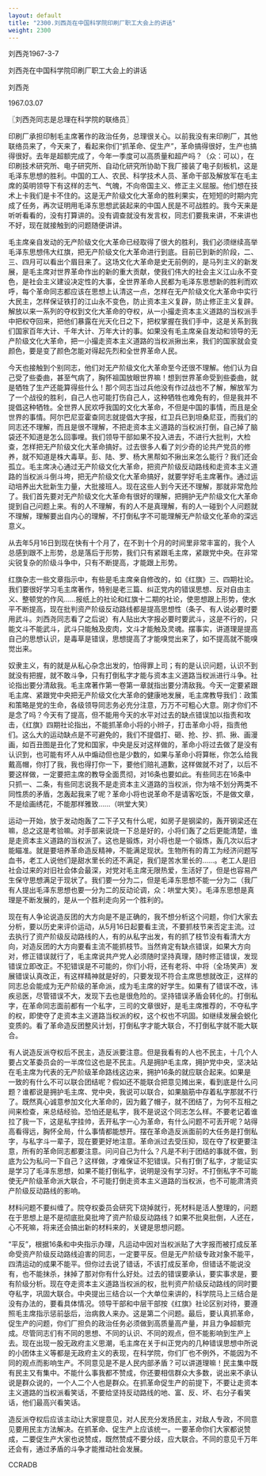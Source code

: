 ```yaml
---
layout: default
title: "2300.刘西尧在中国科学院印刷厂职工大会上的讲话"
weight: 2300
---
```


刘西尧1967-3-7

刘西尧在中国科学院印刷厂职工大会上的讲话

刘西尧

1967.03.07

〖刘西尧同志是总理在科学院的联络员〗

印刷厂承担印制毛主席著作的政治任务，总理很关心。以前我没有来印刷厂，其他联络员来了，今天来了，看起来你们“抓革命、促生产”，革命搞得很好，生产也搞得很好。去年是超额完成了，今年一季度可以高质量和超产吗？（众：可以），在印刷技术研究所、电子研究所、自动化研究所协助下我厂接装了电子刻板机，这是毛泽东思想的胜利。中国的工人、农民、科学技术人员、革命干部及解放军在毛主席的英明领导下有这样的志气、气魄，不向帝国主义、修正主义屈服。他们想在技术上卡我们是卡不住的。这是无产阶级文化大革命的胜利果实，在短短的时期内完成了任务，再次证明用毛泽东思想武装起来的中国人民是不可战胜的。我今天来是听听看看的，没有打算讲的。没有调查就没有发言权，同志们要我来讲，不来讲也不好，现在就接触到的问题随便讲讲。

毛主席亲自发动的无产阶级文化大革命已经取得了很大的胜利，我们必须继续高举毛泽东思想伟大红旗，把无产阶级文化大革命进行到底。目前已到新的阶段，二、三、四月可以看出个眉目来了。这场文化大革命是史无前例的，是马列主义的新发展，是毛主席对世界革命作出的新的重大贡献，使我们伟大的社会主义江山永不变色，是社会主义建设决定性的大事，全世界革命人民都为毛泽东思想新的胜利而欢呼，每个革命同志都应该在思想上认清这一点，怎样在无产阶级文化大革命中实行大民主，怎样保证铁打的江山永不变色，防止资本主义复辟，防止修正主义复辟。解放以来一系列的夺权到文化大革命的夺权，从一小撮走资本主义道路的当权派手中把权夺回来，把他们暴露在光天化日之下，把权掌握在我们手中，这是关系到我们国家百年大计、千年大计、万年大计的事。如果没有毛主席亲自发动和领导的无产阶级文化大革命，把一小撮走资本主义道路的当权派揪出来，我们的国家就会变颜色，要是变了颜色怎能对得起先烈和全世界革命人民。

今天也接触到个别同志，他们对无产阶级文化大革命至今还很不理解。他们认为自己受了些委曲，甚至气病了，胸怀祖国放眼世界嘛！想到世界革命受到些委曲，就是牺牲了生产还能算得些什么！那个同志当过兵他没有作过战也不了解，解放军为了一个战役的胜利，自己人也可能打伤自己人，这种牺牲也难免有的，但是我并不提倡这种牺牲。全世界人民欢呼我国的文化大革命，不但是中国的事情，而且是全世界的事情。阿尔巴尼亚霍查同志就提倡大字报，红卫兵已到坦桑尼亚，而我们的同志还不理解，而且是很不理解，不把走资本主义道路的当权派打倒，自己掉了脑袋还不知道是怎么回事哩。我们领导干部如果不投入进去，不进行大批判，大检查，怎样把无产阶级文化大革命搞好。过去很多人看了刘少奇的论共产党员的修养，就不知道是株大毒草。彭、陆、罗、杨大黑帮如不揪出来怎么能行？我们还会孤立。毛主席决心通过无产阶级文化大革命，把资产阶级反动路线和走资本主义道路的当权派斗倒斗垮，把无产阶级文化大革命搞好，就要学好毛主席著作。通过运动培养出大批新生力量，大批接班人。现在这些人到今天还不理解，那就非常危险了。我们首先要对无产阶级文化大革命有很好的理解，把拥护无产阶级文化大革命提到自己问题上来。有的人不理解，有的人不是真理解，有的人一碰到个人问题就不理解，理解要出自内心的理解，不打倒私字不可能理解无产阶级文化革命的深远意义。

从去年5月16日到现在快有十个月了，在不到十个月的时间里非常丰富的，我个人总感到跟不上形势，总是落后于形势，我们只有紧跟毛主席，紧跟党中央。在非常尖锐复杂的阶级斗争中，只有不断提高，才能跟上形势。

红旗杂志一些文章指示中，有些是毛主席亲自修改的，如《红旗》三、四期社论。我们要很好学习毛主席著作，特别是老三篇、纠正党内的错误思想、反对自由主义、整顿党的作风……报纸上的社论和红旗十二期的社论，使思想跟上形势，使水平不断提高，现在批判资产阶级反动路线都是提高思想性（条子、有人说必要时要用武斗。刘西尧同志看了之后说）有人贴出大字报必要时要武斗，这是不行的，只能文斗不能武斗，武斗只能触及皮肉，文斗才能触及灵魂。摆事实，讲道理是提高自己的思想认识，是毒草是错误，思想提高了才能嗅觉出来了，如不提高就不能嗅觉出来。

奴隶主义，有的就是从私心杂念出发的，怕得罪上司；有的是认识问题，认识不到就没有把握，就不敢斗争，只有打倒私字才能与资本主义道路当权派进行斗争。社论指出要分清敌我。毛主席著作第一卷第一章就指出要分清敌我。今天一定要紧跟毛主席、紧跟党中央把无产阶级文化大革命的健康地发展，毛主席教导我们：政策和策略是党的生命，各级领导同志务必充分注意，万万不可粗心大意。刚才你们不是念了吗？今天有了提高，但不能用今天的水平对过去的缺点错误加以指责和攻击，《红旗》四期社论指出，不能抓革命小将的小辫子，打击革命小将，指责他们。这么大的运动缺点是不可避免的，我们不提倡打、砸、抢、抄、抓、揪、画漫画，如百丑图是丑化了党和国家，中央是反对这样做的，革命小将过去做了是没有认识到，也可能有坏人从中煽动但也是少数的，如果与革命小将算帐，你怎么给我戴高帽，你打了我，我也得打你一下，要他们赔礼道歉，这样做就不对了，以后不要这样做，一定要把主席的教导全面贯彻，对16条也要如此。有些同志在16条中只抓一、二条，有些同志说我不是走资本主义道路的当权派，你为啥不划分两类不同性质的矛盾，怎轰起我来了呢？革命小将也说革命不是请客吃饭，不是做文章，不是绘画绣花，不能那样雅致……（哄堂大笑）

运动一开始，放于发动炮轰了二下子又有什么呢，如房子是钢梁的，轰开钢梁还在嘛，总之这是考验嘛。对手部来说烧一下总是好的，小将们轰了之后更能清楚，谁是走资本主义道路的当权派了。这也是锻炼，对小将也是一个锻炼，轰几次以后才能瞄准。就是要培养革命造反精神，不能满足现状。生物所有的青工为经济问题写血书，老工人说他们是甜水里长的还不满足，我们是苦水里长的……。老工人是旧社会过来的对旧社会体会最深，对党对毛主席无限热爱，生活好了，但是也容易产生保守思想满足于现状了。我们要一分为二，但是毛泽东思想不能一分为二（我厂有人提出毛泽东思想也要一分为二的反动论调，众：哄堂大笑）。毛泽东思想是真理是不断发展的，是从一个胜利走向另一个胜利的。

现在有人争论说造反团的大方向是不是正确的，我不想分析这个问题，你们大家去分析，要以历史来评价运动，从5月16日起要看主流，不要抓枝节来否定主流。过去执行了资产阶级反动路线的人，有的从私字出发，有的抓了枝节没有看清大方向，对造反团的大方向要看主流不能抓枝节。当然肯定有缺点错误，如果大方向对，修正错误就行了，毛主席说共产党人必须随时坚持真理，随时修正错误，发现错误立即改正。不犯错误是不可能的，你们小将，还有老将、中将（全场笑声）发展错误认真改正，有这样精神就是好的，只要发现不符合主席思想就改正，这样的同志总会能成为无产阶级的革命派，成为毛主席的好学生。如果有了错误不改，讳疾忌医，尽管错误不大，发现下去也是很危险的。坚持错误矛盾会转化的。打倒私字，在革命同志面前都有一个私字，三司的文章很好，是毛主席推荐的，不夺私字的权，即使夺了走资本主义道路当权派的权，这个权也不巩固。如继续发展会蜕化变质的。看了革命造反团整风计划，打倒私字才能大联合，不打倒私字就不能大联合。

有人说造反派夺权后不民主，造反派要注意。但是我看有的人也不民主，十几个人要占文革委员会的一半席位这也是不民主。凡是拥护毛主席，拥护党中央，坚决站在毛主席为代表的无产阶级革命路线这边来，拥护16条的就应联合起来。如果是一致的有什么不可以联合团结呢？假如还不能联合把意见摊出来，看到底是什么问题？谁都说是拥护毛主席、党中央，我说可以联合，如果脑筋中存着私字那就不行了。既然真心诚意参加文化大革命的，因为戴了帽子，就不团结了，为何不互相之间来检查，来总结经验。恐怕还是私字，我不是说这个同志怎么样。不要老记着谁拉了我一下，这是私字挂帅，丢开私字一心为革命，有什么问题不可丢开呢？站得高看得远，胸怀全局，什么事情都能想开。摆在革命造反派面前的大任务是打倒私字，与私字斗一辈子，现在要更好地注意。革命派过去受压抑，现在夺了权更要注意，所有的革命同志都要注意。问问自己为什么？凡是不利于团结的事就不做，到底为公为私问一下自己？这样做，才难保证不犯错误。只有打倒了私字，才能证实是学习了毛泽东思想，如果不能打倒私字，说明是没有学习好。不打倒私字不可能使无产阶级革命派大联合，不可能打倒走资本主义道路的当权派，也不可能肃清资产阶级反动路线的影响。

材料问题不要纠缠了。院夺权委员会研究下烧掉就行，死材料是活人整理的，问题在于思想上是不是彻底批臭批垮了资产阶级反动路线？如果不批臭批倒，人还在，心不死嘛，将来还会搞出新的材料来的，关键是思想问题。

“平反”，根据16条和中央指示办理，凡运动中因对当权派贴了大字报而被打成反革命受资产阶级反动路线迫害的同志，一定要平反。但是无产阶级专政对象不能平，四清运动的成果不能平。但你过去说了错话，不该打成反革命，但错话不能说没有，也不能抹杀，抹掉了那对你有什么好处。过去的错误要承认，要实事求是，要有阶级分析。现在夺走资本主义道路当权派的权，批判资产阶级反动路线的同时要夺私字，巩固大联合。中央提出三结合以一个大单位来讲的，科学院马上三结合是没有办法的，要看具体情况。领导干部和中层干部按《红旗》社论区别对待，要遵照毛主席指示惩前毖后，治病救人来办。这是第二个问题。最后，要认真抓革命，促生产的问题，你们厂担负的政治任务必须做到高质量高产量，并且力争超额完成。尽管同志们有不同的思想、不同的认识、不同的观点，但不能影响到生产上去。现在出现一股无政府主义思潮，毛主席在关于纠正党内的几种错误思想中所说的小团体主义等都是无政府主义的表现，在科学院，你们厂也不例外，不能因为不同的观点而影响生产。不同意见是不是人民内部矛盾？可以讲道理嘛！民主集中既有民主又有集中。不能什么事我都不赞成，你还要相信群众大多数，说出来不承认说是群众说的，一个人二个人也是群众。在抓革命促生产的前提下，不要让走资本主义道路的当权派看笑话，不要给坚持反动路线的地、富、反、坏、右分子看笑话，他们最高兴看笑话。

造反派夺权后应该主动让大家提意见，对人民充分发扬民主，对敌人专政，不同意见要用民主方法解决。在抓革命、促生产上应该统一。一要革命你们大家都说赞成，二要促生产大家也说赞成，既然赞成不要分歧，应大联合。不同的意见千万年还会有，通过矛盾的斗争才能推动社会发展。

CCRADB

